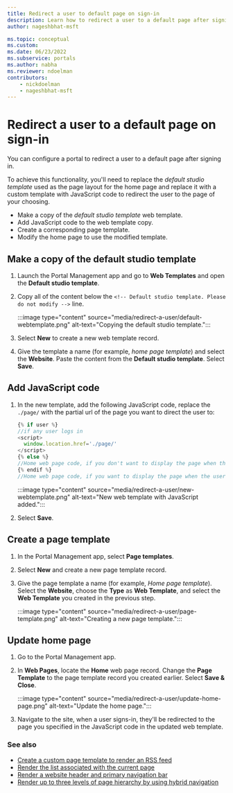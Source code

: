 ```yaml
---
title: Redirect a user to default page on sign-in
description: Learn how to redirect a user to a default page after signing in.
author: nageshbhat-msft

ms.topic: conceptual
ms.custom: 
ms.date: 06/23/2022
ms.subservice: portals
ms.author: nabha
ms.reviewer: ndoelman
contributors:
    - nickdoelman
    - nageshbhat-msft
---
```


# Redirect a user to a default page on sign-in

You can configure a portal to redirect a user to a default page after signing in. 

To achieve this functionality, you'll need to replace the *default studio template* used as the page layout for the home page and replace it with a custom template with JavaScript code to redirect the user to the page of your choosing.

- Make a copy of the *default studio template* web template.
- Add JavaScript code to the web template copy.
- Create a corresponding page template.
- Modify the home page to use the modified template.

## Make a copy of the default studio template

1. Launch the Portal Management app and go to **Web Templates** and open the **Default studio template**.

1. Copy all of the content below the `<!-- Default studio template. Please do not modify -->` line.

    :::image type="content" source="media/redirect-a-user/default-webtemplate.png" alt-text="Copying the default studio template.":::

1. Select **New** to create a new web template record.

1. Give the template a name (for example, *home page template*) and select the **Website**. Paste the content from the **Default studio template**. Select **Save**. 

## Add JavaScript code

1. In the new template, add the following JavaScript code, replace the `./page/` with the partial url of the page you want to direct the user to:

    ```javascript
    {% if user %}
    //if any user logs in
    <script>
      window.location.href='./page/'
    </script>
    {% else %}
    //Home web page code, if you don't want to display the page when the user is being redirected
    {% endif %}
    //Home web page code, if you want to display the page when the user is being redirected
    ```

    :::image type="content" source="media/redirect-a-user/new-webtemplate.png" alt-text="New web template with JavaScript added.":::

1. Select **Save**.

## Create a page template

1. In the Portal Management app, select **Page templates**.

1. Select **New** and create a new page template record.

1. Give the page template a name (for example, *Home page template*). Select the **Website**, choose the **Type** as **Web Template**, and select the **Web Template** you created in the previous step.

    :::image type="content" source="media/redirect-a-user/page-template.png" alt-text="Creating a new page template.":::

## Update home page

1. Go to the Portal Management app.

1. In **Web Pages**, locate the **Home** web page record. Change the **Page Template** to the page template record you created earlier. Select **Save & Close**.

    :::image type="content" source="media/redirect-a-user/update-home-page.png" alt-text="Update the home page.":::

1. Navigate to the site, when a user signs-in, they'll be redirected to the page you specified in the JavaScript code in the updated web template.

### See also

- [Create a custom page template to render an RSS feed](render-rss-custom-page-template.md)  
- [Render the list associated with the current page](render-entity-list-current-page.md)  
- [Render a website header and primary navigation bar](render-site-header-primary-navigation.md)  
- [Render up to three levels of page hierarchy by using hybrid navigation](hybrid-navigation-render-page-hierachy.md)  

